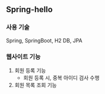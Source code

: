 <h2>Spring-hello</h2>


<h3>사용 기술</h3> 
Spring, SpringBoot, H2 DB, JPA

<h3> 웹사이트 기능 </h3>

1. 회원 등록 기능
    * 회원 등록 시, 중복 아이디 검사 수행
2. 회원 목록 조회 기능
